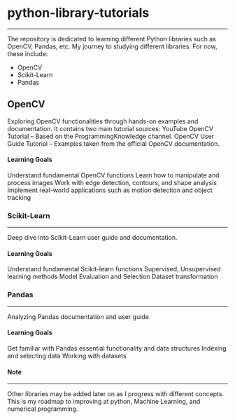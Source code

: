 # python-library-tutorials
---
 The repository is dedicated to learning different Python libraries such as OpenCV, Pandas, etc. My journey to studying different libraries.
 For now, these include:
 - OpenCV
 - Scikit-Learn
 - Pandas


## OpenCV
Exploring OpenCV functionalities through hands-on examples and documentation. It contains two main tutorial sources:
YouTube OpenCV Tutorial – Based on the ProgrammingKnowledge channel.
OpenCV User Guide Tutorial – Examples taken from the official OpenCV documentation.

#### Learning Goals

Understand fundamental OpenCV functions
Learn how to manipulate and process images
Work with edge detection, contours, and shape analysis
Implement real-world applications such as motion detection and object tracking

### Scikit-Learn
---
Deep dive into Scikit-Learn user guide and documentation.

#### Learning Goals

Understand fundamental Scikit-learn functions
Supervised, Unsupervised learning methods
Model Evaluation and Selection
Dataset transformation


### Pandas
---
Analyzing Pandas documentation and user guide

#### Learning Goals

Get familiar with Pandas essential functionality and data structures
Indexing and selecting data
Working with datasets


#### Note
---
Other libraries may be added later on as I progress with different concepts. This is my roadmap to improving at python, Machine Learning, and numerical programming.




